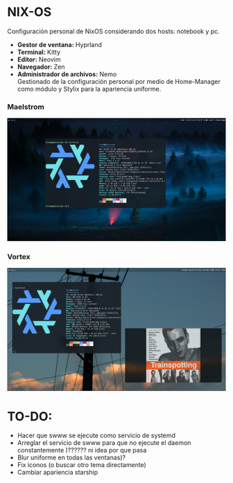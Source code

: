 # NIX-OS
Configuración personal de NixOS considerando dos hosts: notebook y pc.
- **Gestor de ventana:** Hyprland
- **Terminal:** Kitty
- **Editor:** Neovim
- **Navegador:** Zen
- **Administrador de archivos:** Nemo\
Gestionado de la configuración personal por medio de Home-Manager como módulo y Stylix para la apariencia uniforme.

### Maelstrom
![Captura Maelstrom](./assets/noteb-asset.png)

### Vortex
![Captura Vortex](./assets/pc-asset.png)


# TO-DO:
- Hacer que swww se ejecute como servicio de systemd
- Arreglar el servicio de swww para que no ejecute el daemon constantemente )?????? ni idea por que pasa
- Blur uniforme en todas las ventanas)?
- Fix iconos (o buscar otro tema directamente)
- Cambiar apariencia starship
